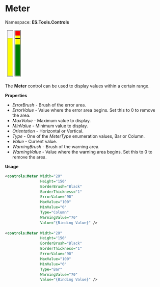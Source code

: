 # Meter
Namespace: **ES.Tools.Controls**

![Meter example](Images/Meter.gif "Meter")

The **Meter** control can be used to display values within a certain range.

**Properties**

* *ErrorBrush* - Brush of the error area.
* *ErrorValue* - Value where the error area begins. Set this to 0 to remove the area.
* *MaxValue* - Maximum value to display.
* *MinValue* - Minimum value to display.
* *Orientation* - Horizontal or Vertical.
* *Type* - One of the *MeterType* enumeration values, Bar or Column.
* *Value* - Current value.
* *WarningBrush* - Brush of the warning area.
* *WarningValue* - Value where the warning area begins. Set this to 0 to remove the area.

**Usage**

``` XML
<controls:Meter Width="20"
                Height="150"                
                BorderBrush="Black"
                BorderThickness="1"
                ErrorValue="90"
                MaxValue="100"
                MinValue="0"
                Type="Column"
                WarningValue="70"
                Value="{Binding Value}" />

<controls:Meter Width="20"
                Height="150"
                BorderBrush="Black"
                BorderThickness="1"
                ErrorValue="90"
                MaxValue="100"
                MinValue="0"
                Type="Bar"
                WarningValue="70"
                Value="{Binding Value}" />
```
